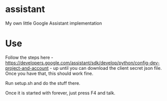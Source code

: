 # assistant
My own little Google Assistant implementation

# Use

Follow the steps here - https://developers.google.com/assistant/sdk/develop/python/config-dev-project-and-account -  up until you can download the client secret json file. Once you have that, this should work fine.

Run setup.sh and do the stuff there. 

Once it is started with forever, just press F4 and talk. 
